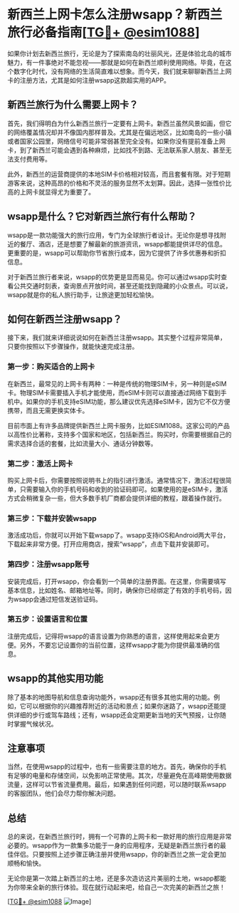 # 新西兰上网卡怎么注册wsapp？新西兰旅行必备指南[[TG💪+ @esim1088](https://t.me/s/esim1088)]

如果你计划去新西兰旅行，无论是为了探索南岛的壮丽风光，还是体验北岛的城市魅力，有一件事绝对不能忽视——那就是如何在新西兰顺利使用网络。毕竟，在这个数字化时代，没有网络的生活简直难以想象。而今天，我们就来聊聊新西兰上网卡的注册方法，尤其是如何注册wsapp这款超实用的APP。

## 新西兰旅行为什么需要上网卡？

首先，我们得明白为什么新西兰旅行一定要有上网卡。新西兰虽然风景如画，但它的网络覆盖情况却并不像国内那样普及。尤其是在偏远地区，比如南岛的一些小镇或者国家公园里，网络信号可能非常弱甚至完全没有。如果你没有提前准备上网卡，到了新西兰可能会遇到各种麻烦，比如找不到路、无法联系家人朋友、甚至无法支付费用等。

此外，新西兰的运营商提供的本地SIM卡价格相对较高，而且套餐有限。对于短期游客来说，这种高昂的价格和不灵活的服务显然不太划算。因此，选择一张性价比高的上网卡就显得尤为重要了。

## wsapp是什么？它对新西兰旅行有什么帮助？

wsapp是一款功能强大的旅行应用，专门为全球旅行者设计。无论你是想寻找附近的餐厅、酒店，还是想要了解最新的旅游资讯，wsapp都能提供详尽的信息。更重要的是，wsapp可以帮助你节省旅行成本，因为它提供了许多优惠券和折扣信息。

对于新西兰旅行者来说，wsapp的优势更是显而易见。你可以通过wsapp实时查看公共交通时刻表，查询景点开放时间，甚至还能找到隐藏的小众景点。可以说，wsapp就是你的私人旅行助手，让旅途更加轻松愉快。

## 如何在新西兰注册wsapp？

接下来，我们就来详细说说如何在新西兰注册wsapp。其实整个过程非常简单，只要你按照以下步骤操作，就能快速完成注册。

### 第一步：购买适合的上网卡

在新西兰，最常见的上网卡有两种：一种是传统的物理SIM卡，另一种则是eSIM卡。物理SIM卡需要插入手机才能使用，而eSIM卡则可以直接通过网络下载到手机中。如果你的手机支持eSIM功能，那么建议优先选择eSIM卡，因为它不仅方便携带，而且无需更换实体卡。

目前市面上有许多品牌提供新西兰上网卡服务，比如ESIM1088。这家公司的产品以高性价比著称，支持多个国家和地区，包括新西兰。购买时，你需要根据自己的需求选择合适的套餐，比如流量大小、通话分钟数等。

### 第二步：激活上网卡

购买上网卡后，你需要按照说明书上的指引进行激活。通常情况下，激活过程很简单，只需要输入你的手机号码和收到的验证码即可。如果使用的是eSIM卡，激活方式会稍微复杂一些，但大多数手机厂商都会提供详细的教程，跟着操作就行。

### 第三步：下载并安装wsapp

激活成功后，你就可以开始下载wsapp了。wsapp支持iOS和Android两大平台，下载起来非常方便。打开应用商店，搜索“wsapp”，点击下载并安装即可。

### 第四步：注册wsapp账号

安装完成后，打开wsapp，你会看到一个简单的注册界面。在这里，你需要填写基本信息，比如姓名、邮箱地址等。同时，确保你已经绑定了有效的手机号码，因为wsapp会通过短信发送验证码。

### 第五步：设置语言和位置

注册完成后，记得将wsapp的语言设置为你熟悉的语言，这样使用起来会更方便。另外，不要忘记设置你的当前位置，这样wsapp才能为你提供最准确的信息。

## wsapp的其他实用功能

除了基本的地图导航和信息查询功能外，wsapp还有很多其他实用的功能。例如，它可以根据你的兴趣推荐附近的活动和景点；如果你迷路了，wsapp还能提供详细的步行或驾车路线；还有，wsapp还会定期更新当地的天气预报，让你随时掌握气候状况。

## 注意事项

当然，在使用wsapp的过程中，也有一些需要注意的地方。首先，确保你的手机有足够的电量和存储空间，以免影响正常使用。其次，尽量避免在高峰期使用数据流量，这样可以节省流量费用。最后，如果遇到任何问题，可以随时联系wsapp的客服团队，他们会尽力帮你解决问题。

## 总结

总的来说，在新西兰旅行时，拥有一个可靠的上网卡和一款好用的旅行应用是非常必要的。wsapp作为一款集多功能于一身的应用程序，无疑是新西兰旅行者的最佳伴侣。只要按照上述步骤正确注册并使用wsapp，你的新西兰之旅一定会更加顺畅和愉快。

无论你是第一次踏上新西兰的土地，还是多次造访这片美丽的土地，wsapp都能为你带来全新的旅行体验。现在就行动起来吧，给自己一次完美的新西兰之旅！

[[TG💪+ @esim1088](https://t.me/s/esim1088) ![Image](https://i.postimg.cc/4NQfJmqS/Snipaste-2025-05-13-00-14-12.png)]
